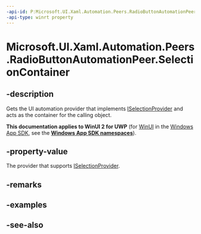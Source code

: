 ```yaml
---
-api-id: P:Microsoft.UI.Xaml.Automation.Peers.RadioButtonAutomationPeer.SelectionContainer
-api-type: winrt property
---
```


<!-- Property syntax
public Windows.UI.Xaml.Automation.Provider.IRawElementProviderSimple SelectionContainer { get; }
-->

# Microsoft.UI.Xaml.Automation.Peers.RadioButtonAutomationPeer.SelectionContainer

## -description
Gets the UI automation provider that implements [ISelectionProvider](../microsoft.ui.xaml.automation.provider/iselectionprovider.md) and acts as the container for the calling object.

**This documentation applies to WinUI 2 for UWP** (for [WinUI](/windows/apps/winui/winui3/) in the [Windows App SDK](/windows/apps/windows-app-sdk/), see the **[Windows App SDK namespaces](/windows/windows-app-sdk/api/winrt/)**).

## -property-value
The provider that supports [ISelectionProvider](../microsoft.ui.xaml.automation.provider/iselectionprovider.md).

## -remarks

## -examples

## -see-also
